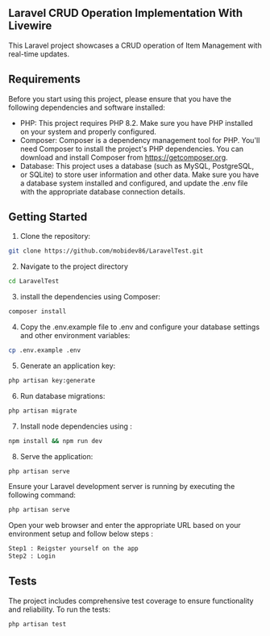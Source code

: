 ## Laravel CRUD Operation Implementation With Livewire

This Laravel project showcases a CRUD operation of Item Management with real-time updates.

## Requirements

Before you start using this project, please ensure that you have the following dependencies and software installed:

- PHP: This project requires PHP 8.2. Make sure you have PHP installed on your system and properly configured.
- Composer: Composer is a dependency management tool for PHP. You'll need Composer to install the project's PHP dependencies. You can download and install Composer from https://getcomposer.org.
- Database: This project uses a database (such as MySQL, PostgreSQL, or SQLite) to store user information and other data. Make sure you have a database system installed and configured, and update the .env file with the appropriate database connection details.

## Getting Started

1. Clone the repository:
```bash
git clone https://github.com/mobidev86/LaravelTest.git
```
2. Navigate to the project directory
```bash
cd LaravelTest
```
3. install the dependencies using Composer:
```bash
composer install
```
4. Copy the .env.example file to .env and configure your database settings and other environment variables:
```bash
cp .env.example .env
```
5. Generate an application key:
```bash
php artisan key:generate
```
6. Run database migrations:
```bash
php artisan migrate
```
7. Install node dependencies using :
```bash
npm install && npm run dev
```
8. Serve the application:
```bash
php artisan serve
```

Ensure your Laravel development server is running by executing the following command:
```bash
php artisan serve
```
Open your web browser and enter the appropriate URL based on your environment setup and follow below steps :

```bash
Step1 : Reigster yourself on the app
Step2 : Login
```

## Tests
The project includes comprehensive test coverage to ensure functionality and reliability. To run the tests:
```bash
php artisan test
```
